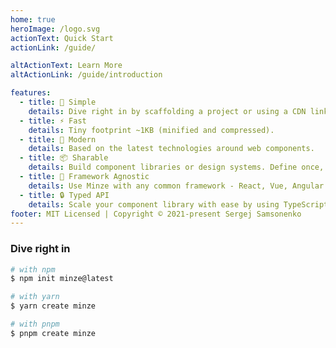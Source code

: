 ```yaml
---
home: true
heroImage: /logo.svg
actionText: Quick Start
actionLink: /guide/

altActionText: Learn More
altActionLink: /guide/introduction

features:
  - title: 👶 Simple
    details: Dive right in by scaffolding a project or using a CDN link.
  - title: ⚡ Fast
    details: Tiny footprint ~1KB (minified and compressed).
  - title: 🚀 Modern
    details: Based on the latest technologies around web components.
  - title: 📦 Sharable
    details: Build component libraries or design systems. Define once, use everywhere.
  - title: 🎲 Framework Agnostic
    details: Use Minze with any common framework - React, Vue, Angular ...
  - title: 🔒 Typed API
    details: Scale your component library with ease by using TypeScript.
footer: MIT Licensed | Copyright © 2021-present Sergej Samsonenko
---
```


### Dive right in

```bash
# with npm
$ npm init minze@latest

# with yarn
$ yarn create minze

# with pnpm
$ pnpm create minze
```
